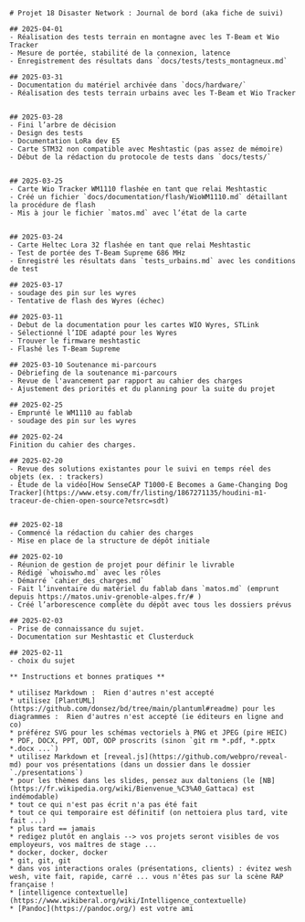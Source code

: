     # Projet 18 Disaster Network : Journal de bord (aka fiche de suivi)

    ## 2025-04-01
    - Réalisation des tests terrain en montagne avec les T-Beam et Wio Tracker  
    - Mesure de portée, stabilité de la connexion, latence  
    - Enregistrement des résultats dans `docs/tests/tests_montagneux.md`

    ## 2025-03-31
    - Documentation du matériel archivée dans `docs/hardware/`
    - Réalisation des tests terrain urbains avec les T-Beam et Wio Tracker  


    ## 2025-03-28
    - Fini l’arbre de décision  
    - Design des tests  
    - Documentation LoRa dev E5  
    - Carte STM32 non compatible avec Meshtastic (pas assez de mémoire) 
    - Début de la rédaction du protocole de tests dans `docs/tests/`


    ## 2025-03-25
    - Carte Wio Tracker WM1110 flashée en tant que relai Meshtastic  
    - Créé un fichier `docs/documentation/flash/WioWM1110.md` détaillant la procédure de flash  
    - Mis à jour le fichier `matos.md` avec l’état de la carte


    ## 2025-03-24
    - Carte Heltec Lora 32 flashée en tant que relai Meshtastic  
    - Test de portée des T-Beam Supreme 686 MHz  
    - Enregistré les résultats dans `tests_urbains.md` avec les conditions de test

    ## 2025-03-17
    - soudage des pin sur les wyres
    - Tentative de flash des Wyres (échec)

    ## 2025-03-11
    - Debut de la documentation pour les cartes WIO Wyres, STLink
    - Sélectionné l’IDE adapté pour les Wyres  
    - Trouver le firmware meshtastic
    - Flashé les T-Beam Supreme

    ## 2025-03-10 Soutenance mi-parcours
    - Débriefing de la soutenance mi-parcours  
    - Revue de l'avancement par rapport au cahier des charges 
    - Ajustement des priorités et du planning pour la suite du projet  

    ## 2025-02-25
    - Emprunté le WM1110 au fablab  
    - soudage des pin sur les wyres

    ## 2025-02-24
    Finition du cahier des charges.

    ## 2025-02-20
    - Revue des solutions existantes pour le suivi en temps réel des objets (ex. : trackers)  
    - Étude de la vidéo[How SenseCAP T1000-E Becomes a Game-Changing Dog Tracker](https://www.etsy.com/fr/listing/1867271135/houdini-m1-traceur-de-chien-open-source?etsrc=sdt)


    ## 2025-02-18
    - Commencé la rédaction du cahier des charges  
    - Mise en place de la structure de dépôt initiale

    ## 2025-02-10
    - Réunion de gestion de projet pour définir le livrable  
    - Rédigé `whoiswho.md` avec les rôles  
    - Démarré `cahier_des_charges.md` 
    - Fait l’inventaire du matériel du fablab dans `matos.md` (emprunt depuis https://matos.univ-grenoble-alpes.fr/# )
    - Créé l’arborescence complète du dépôt avec tous les dossiers prévus

    ## 2025-02-03
    - Prise de connaissance du sujet. 
    - Documentation sur Meshtastic et Clusterduck

    ## 2025-02-11
    - choix du sujet

    ** Instructions et bonnes pratiques **

    * utilisez Markdown :  Rien d'autres n'est accepté
    * utilisez [PlantUML](https://github.com/donsez/bd/tree/main/plantuml#readme) pour les diagrammes :  Rien d'autres n'est accepté (ie éditeurs en ligne and co)
    * préférez SVG pour les schémas vectoriels à PNG et JPEG (pire HEIC)
    * PDF, DOCX, PPT, ODT, ODP proscrits (sinon `git rm *.pdf, *.pptx *.docx ...`)
    * utilisez Markdown et [reveal.js](https://github.com/webpro/reveal-md) pour vos présentations (dans un dossier dans le dossier `./presentations`)
    * pour les thèmes dans les slides, pensez aux daltoniens (le [NB](https://fr.wikipedia.org/wiki/Bienvenue_%C3%A0_Gattaca) est indémodable)
    * tout ce qui n'est pas écrit n'a pas été fait
    * tout ce qui temporaire est définitif (on nettoiera plus tard, vite fait ...)
    * plus tard == jamais
    * redigez plutôt en anglais --> vos projets seront visibles de vos employeurs, vos maîtres de stage ...
    * docker, docker, docker
    * git, git, git
    * dans vos interactions orales (présentations, clients) : évitez wesh wesh, vite fait, rapide, carré ... vous n'êtes pas sur la scène RAP française !
    * [intelligence contextuelle](https://www.wikiberal.org/wiki/Intelligence_contextuelle)
    * [Pandoc](https://pandoc.org/) est votre ami

